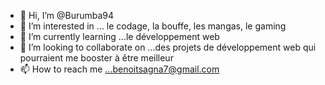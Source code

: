 - 👋 Hi, I’m @Burumba94
- 👀 I’m interested in ...  le codage, la bouffe,  les mangas, le gaming  
- 🌱 I’m currently learning ...le développement web
- 💞️ I’m looking to collaborate on ...des projets de développement web qui pourraient me booster à être meilleur
- 📫 How to reach me ...benoitsagna7@gmail.com

<!---
Burumba94/Burumba94 is a ✨ special ✨ repository because its `README.md` (this file) appears on your GitHub profile.
You can click the Preview link to take a look at your changes.
--->
